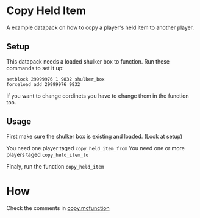 # Copy Held Item

A example datapack on how to copy a player's held item to another player.

## Setup

This datapack needs a loaded shulker box to function.
Run these commands to set it up:

```
setblock 29999976 1 9832 shulker_box
forceload add 29999976 9832
```

If you want to change cordinets you have to change them in the function too.

## Usage

First make sure the shulker box is existing and loaded. (Look at setup)

You need one player taged `copy_held_item_from`
You need one or more players taged `copy_held_item_to`

Finaly, run the function `copy_held_item`

# How

Check the comments in [copy.mcfunction](../master/data/copy_held_item/functions/copy.mcfunction)
